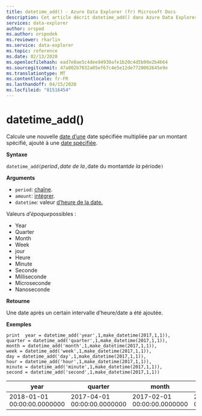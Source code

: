```yaml
---
title: datetime_add() - Azure Data Explorer (fr) Microsoft Docs
description: Cet article décrit datetime_add() dans Azure Data Explorer.
services: data-explorer
author: orspod
ms.author: orspodek
ms.reviewer: rkarlin
ms.service: data-explorer
ms.topic: reference
ms.date: 02/13/2020
ms.openlocfilehash: ead7e0ae5c4dee94930afe1b20c4d5b99e2b4664
ms.sourcegitcommit: 47a002b7032a05ef67c4e5e12de7720062645e9e
ms.translationtype: MT
ms.contentlocale: fr-FR
ms.lasthandoff: 04/15/2020
ms.locfileid: "81516454"
---
```

# <a name="datetime_add"></a>datetime_add()

Calcule une nouvelle [date d’une](./scalar-data-types/datetime.md) date spécifiée multipliée par un montant spécifié, ajouté à une [date spécifiée](./scalar-data-types/datetime.md).

**Syntaxe**

`datetime_add(`*period*`,`*date de la*`,`date du montant*de la* période`)`

**Arguments**

* `period`: [chaîne](./scalar-data-types/string.md). 
* `amount`: [intégrer](./scalar-data-types/int.md).
* `datetime`: valeur [d’heure de la date.](./scalar-data-types/datetime.md)

Valeurs *d’époque*possibles : 
- Year
- Quarter
- Month
- Week
- jour
- Heure
- Minute
- Seconde
- Milliseconde
- Microseconde
- Nanoseconde

**Retourne**

Une date après un certain intervalle d’heure/date a été ajoutée.

**Exemples**

```kusto
print  year = datetime_add('year',1,make_datetime(2017,1,1)),
quarter = datetime_add('quarter',1,make_datetime(2017,1,1)),
month = datetime_add('month',1,make_datetime(2017,1,1)),
week = datetime_add('week',1,make_datetime(2017,1,1)),
day = datetime_add('day',1,make_datetime(2017,1,1)),
hour = datetime_add('hour',1,make_datetime(2017,1,1)),
minute = datetime_add('minute',1,make_datetime(2017,1,1)),
second = datetime_add('second',1,make_datetime(2017,1,1))

```

|year|quarter|month|week|day|hour|minute|second|
|---|---|---|---|---|---|---|---|
|2018-01-01 00:00:00.0000000|2017-04-01 00:00:00.0000000|2017-02-01 00:00:00.0000000|2017-01-08 00:00:00.0000000|2017-01-02 00:00:00.0000000|2017-01-01 01:00:00.0000000|2017-01-01 00:01:00.0000000|2017-01-01 00:00:01.0000000|






